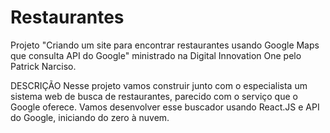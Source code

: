 # Restaurantes
Projeto "Criando um site para encontrar restaurantes usando Google Maps que consulta API do Google" ministrado na Digital Innovation One pelo Patrick Narciso.

DESCRIÇÃO
Nesse projeto vamos construir junto com o especialista um sistema web de busca de restaurantes, parecido com o serviço que o Google oferece. Vamos desenvolver esse buscador usando React.JS e API do Google, iniciando do zero à nuvem.
